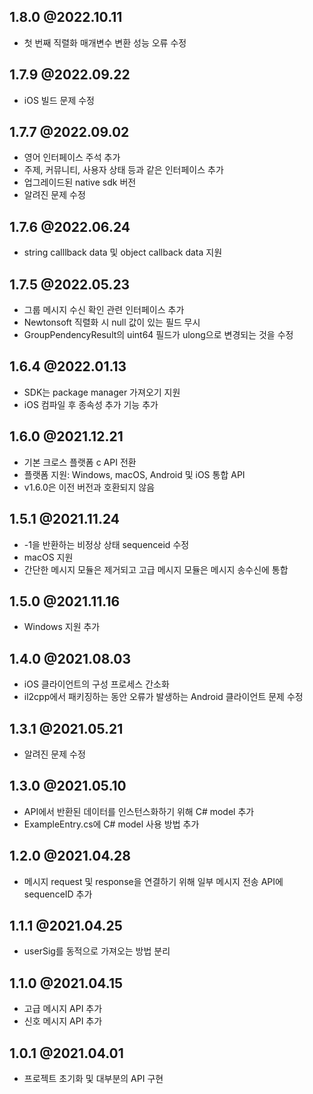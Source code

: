 ## 1.8.0 @2022.10.11
- 첫 번째 직렬화 매개변수 변환 성능 오류 수정

## 1.7.9 @2022.09.22
- iOS 빌드 문제 수정

## 1.7.7 @2022.09.02
- 영어 인터페이스 주석 추가
- 주제, 커뮤니티, 사용자 상태 등과 같은 인터페이스 추가
- 업그레이드된 native sdk 버전
- 알려진 문제 수정

## 1.7.6 @2022.06.24
- string calllback data 및 object callback data 지원

## 1.7.5 @2022.05.23
- 그룹 메시지 수신 확인 관련 인터페이스 추가
- Newtonsoft 직렬화 시 null 값이 있는 필드 무시
- GroupPendencyResult의 uint64 필드가 ulong으로 변경되는 것을 수정

## 1.6.4 @2022.01.13
- SDK는 package manager 가져오기 지원
- iOS 컴파일 후 종속성 추가 기능 추가

## 1.6.0 @2021.12.21
- 기본 크로스 플랫폼 c API 전환
- 플랫폼 지원: Windows, macOS, Android 및 iOS 통합 API
- v1.6.0은 이전 버전과 호환되지 않음


## 1.5.1 @2021.11.24
- -1을 반환하는 비정상 상태 sequenceid 수정
- macOS 지원
- 간단한 메시지 모듈은 제거되고 고급 메시지 모듈은 메시지 송수신에 통합

## 1.5.0 @2021.11.16
- Windows 지원 추가


## 1.4.0 @2021.08.03
- iOS 클라이언트의 구성 프로세스 간소화
- il2cpp에서 패키징하는 동안 오류가 발생하는 Android 클라이언트 문제 수정

## 1.3.1 @2021.05.21

- 알려진 문제 수정

## 1.3.0 @2021.05.10

- API에서 반환된 데이터를 인스턴스화하기 위해 C# model 추가
- ExampleEntry.cs에 C# model 사용 방법 추가

## 1.2.0 @2021.04.28

- 메시지 request 및 response을 연결하기 위해 일부 메시지 전송 API에 sequenceID 추가

## 1.1.1 @2021.04.25

- userSig를 동적으로 가져오는 방법 분리

## 1.1.0 @2021.04.15

- 고급 메시지 API 추가
- 신호 메시지 API 추가

## 1.0.1 @2021.04.01

- 프로젝트 초기화 및 대부분의 API 구현
